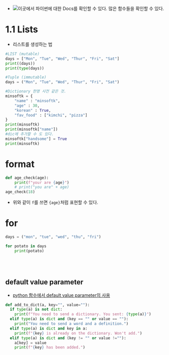* ![이곳에서](https://docs.python.org/3/library/) 파이썬에 대한 Docs를 확인할 수 있다. 많은 함수들을 확인할 수 있다.  

# 1.1 Lists
* 리스트를 생성하는 법  

```python
#LIST (mutable)
days = ["Mon", "Tue", "Wed", "Thur", "Fri", "Sat"]
print((days))
print(type(days))

#Tuple (immutable)
days = ("Mon", "Tue", "Wed", "Thur", "Fri", "Sat")

#Dictionary 한영 사전 같은 것.
minsoftk = {
	"name" : "minsoftk",
	"age" : 30,
	"korean" : True,
	"fav_food" : ["kimchi", "pizza"]
}
print(minsoftk)
print(minsoftk["name"])
#dic에 추가할 수 도 있다.
minsoftk["handsome"] = True
print(minsoftk)
```

# format
```python
def age_check(age):
	print(f"your are {age}")
	# print("you are" + age)
age_check(18)
```
* 위와 같이 `f`를 쓰면 `{age}`처럼 표현할 수 있다.

# for
```python
days = ("mon", "tue", "wed", "thu", "fri")

for potato in days
	print(potato)
```
<br/>
<br/>

## default value parameter
* [python 함수에서 default value parameter의 사용](https://velog.io/@swhybein/WC6-day2-python-%ED%95%A8%EC%88%98-%EC%A0%95%EC%9D%98-%EA%B4%80%EB%A0%A8)
```python
def add_to_dict(a, key="", value=""):
  if type(a) is not dict:
    print(f"You need to send a dictionary. You sent: {type(a)}")
  elif type(a) is dict and (key == "" or value == ""):
    print("You need to send a word and a definition.")
  elif type(a) is dict and key in a:
    print(f"{key} is already on the dictionary. Won't add.")
  elif type(a) is dict and (key != "" or value !=""):
    a[key] = value
    print(f"{key} has been added.")
```

